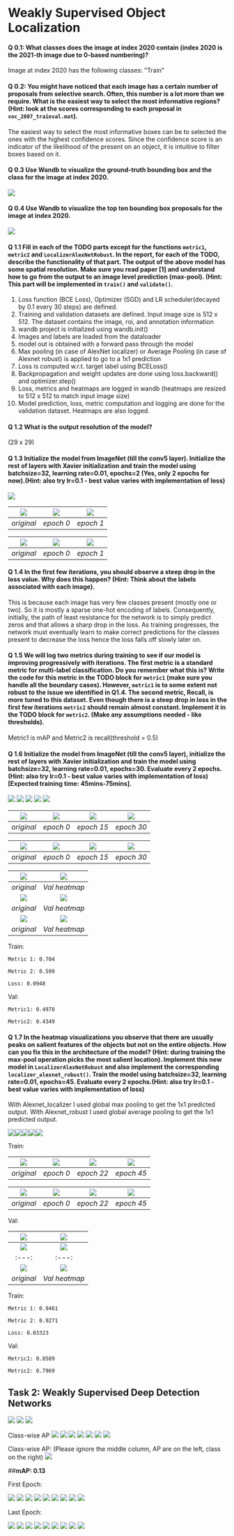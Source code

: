 # Weakly Supervised Object Localization

#### Q 0.1: What classes does the image at index 2020 contain (index 2020 is the 2021-th image due to 0-based numbering)?

Image at index 2020 has the following classes: "Train"

#### Q 0.2: You might have noticed that each image has a certain number of proposals from selective search. Often, this number is a lot more than we require. What is the easiest way to select the most informative regions? (Hint: look at the scores corresponding to each proposal in `voc_2007_trainval.mat`).

The easiest way to select the most informative boxes can be to selected the ones with the highest confidence scores. Since the confidence score is
an indicator of the likelihood of the present on an object, it is intuitive to filter boxes based on it.

#### Q 0.3 Use Wandb to visualize the ground-truth bounding box and the class for the image at index 2020.

![](submission/q0/plot_gt.png)

#### Q 0.4 Use Wandb to visualize the top ten bounding box proposals for the image at index 2020.

![](submission/q0/plot_proposals.png)

#### Q 1.1 Fill in each of the TODO parts except for the functions ``metric1``, ``metric2`` and ``LocalizerAlexNetRobust``. In the report, for each of the TODO, describe the functionality of that part. The output of the above model has some spatial resolution. Make sure you read paper [1] and understand how to go from the output to an image level prediction (max-pool). (Hint: This part will be implemented in ``train()`` and ``validate()``.
1. Loss function (BCE Loss), Optimizer (SGD) and LR scheduler(decayed by 0.1 every 30 steps) are defined.
2. Training and validation datasets are defined. Input image size is 512 x 512. The dataset contains the image, roi, and annotation information
3. wandb project is initialized using wandb.init()
4. Images and labels are loaded from the dataloader
5. model out is obtained with a forward pass through the model
6. Max pooling (in case of AlexNet localizer) or Average Pooling (in case of Alexnet robust) is applied to go to a 1x1 prediction
7. Loss is computed w.r.t. target label using BCELoss()
8. Backpropagation and weight updates are done using loss.backward() and optimizer.step()
9. Loss, metrics and heatmaps are logged in wandb (heatmaps are resized to 512 x 512 to match input image size)
10. Model prediction, loss, metric computation and logging are done for the validation dataset. Heatmaps are also logged.

#### Q 1.2 What is the output resolution of the model?
(29 x 29)

#### Q 1.3 Initialize the model from ImageNet (till the conv5 layer). Initialize the rest of layers with Xavier initialization and train the model using batchsize=32, learning rate=0.01, epochs=2 (Yes, only 2 epochs for now).(Hint: also try lr=0.1 - best value varies with implementation of loss)

![](submission/q1.3/q1.3_train_loss.png)

| ![](submission/q1.3/img_1.png)|![](submission/q1_6/media_images_Train_heatmap_53_0.png) |![](submission/q1_6/media_images_Train_heatmap_379_0.png)|
|:---:|:---:|:---:|
| *original* | *epoch 0* | *epoch 1* |

| ![](submission/q1.3/img_2.png)|![](submission/q1_6/media_images_Train_heatmap_157_0.png)|![](submission/q1_6/media_images_Train_heatmap_483_0.png)|
|:---:|:---:|:---:|
| *original* | *epoch 0* | *epoch 1* |
#### Q 1.4 In the first few iterations, you should observe a steep drop in the loss value. Why does this happen? (Hint: Think about the labels associated with each image).
This is because each image has very few classes present (mostly one or two). So it is mostly a sparse one-hot encoding of labels. 
Consequently, initially, the path of least resistance for the network is to simply predict zeros and that allows a sharp drop in the loss. 
As training progresses, the network must eventually learn to make correct predictions for the classes present to decrease the loss hence the loss falls off slowly later on. 


#### Q 1.5 We will log two metrics during training to see if our model is improving progressively with iterations. The first metric is a standard metric for multi-label classification. Do you remember what this is? Write the code for this metric in the TODO block for ``metric1`` (make sure you handle all the boundary cases). However, ``metric1`` is to some extent not robust to the issue we identified in Q1.4. The second metric, Recall, is more tuned to this dataset. Even though there is a steep drop in loss in the first few iterations ``metric2`` should remain almost constant. Implement it in the TODO block for ``metric2``. (Make any assumptions needed - like thresholds).

Metric1 is mAP and Metric2 is recall(threshold = 0.5)


#### Q 1.6 Initialize the model from ImageNet (till the conv5 layer), initialize the rest of layers with Xavier initialization and train the model using batchsize=32, learning rate=0.01, epochs=30. Evaluate every 2 epochs. (Hint: also try lr=0.1 - best value varies with implementation of loss) \[Expected training time: 45mins-75mins].
![](submission/q1_6/q1_plots/q1_6_train_loss.png)
![](submission/q1_6/q1_plots/q1_6_train_metric1.png)
![](submission/q1_6/q1_plots/q1_6_train_metric2.png)
![](submission/q1_6/q1_plots/q1_6_val_metric1.png)
![](submission/q1_6/q1_plots/q1_6_val_metric2.png)

|![](submission/q1_6/train/q1_6_im1_orig.png)|![](submission/q1_6/train/q1_6_heatmap_im1_epoch0.png)|![](submission/q1_6/train/q1_6_im1_heatmap_epoch15.png)|![](submission/q1_6/train/q1_6_heatmap_im1_ep30.png)|
|:---:|:---:|:-----------------------------------------------------:|:---:|
| *original* | *epoch 0* |                      *epoch 15*                       | *epoch 30* |

|![](submission/q1_6/train/q1_6_train_im2_orig.png)|![](submission/q1_6/train/q1_6_train_heatmap_im2_ep0.png)|![](submission/q1_6/train/q1_6_img2_heatmap_epoch15.png)|![](submission/q1_6/train/q1_6_heatmap_im2_ep30.png)|
|:---:|:---:|:-----------------------------------------------------:|:---:|
| *original* | *epoch 0* |                      *epoch 15*                       | *epoch 30* |

|![](submission/q1_6/im1_media_images_Val_image_7352_0.png)| ![](submission/q1_6/hm_1media_images_Val_heatmap_7351_0.png) |
|:---:|:---:|
| *original* |                        *Val heatmap*                         |  
|![](submission/q1_6/im1_media_images_Val_image_7508_0.png)| ![](submission/q1_6/hm_3media_images_Val_heatmap_7507_0.png) |
| *original* |                        *Val heatmap*                         |  
|![](submission/q1_6/im2_media_images_Val_image_7404_0.png)| ![](submission/q1_6/hm_2media_images_Val_heatmap_7403_0.png) |
| *original* |                        *Val heatmap*                         |  


Train: 

    Metric 1: 0.704 

    Metric 2: 0.599 

    Loss: 0.0948 

Val: 

    Metric1: 0.4978 

    Metric2: 0.4349 

#### Q 1.7 In the heatmap visualizations you observe that there are usually peaks on salient features of the objects but not on the entire objects. How can you fix this in the architecture of the model? (Hint: during training the max-pool operation picks the most salient location). Implement this new model in ``LocalizerAlexNetRobust`` and also implement the corresponding ``localizer_alexnet_robust()``. Train the model using batchsize=32, learning rate=0.01, epochs=45. Evaluate every 2 epochs.(Hint: also try lr=0.1 - best value varies with implementation of loss)

With Alexnet_localizer I used global max pooling to get the 1x1 predicted output.
With Alexnet_robust I used global average pooling to get the 1x1 predicted output.

![](submission/q1_7/1.png)![](submission/q1_7/2.png)![](submission/q1_7/3.png)![](submission/q1_7/4.png)![](submission/q1_7/5.png)

Train:

|![](submission/q1_6/train/q1_6_im1_orig.png)| ![](submission/q1_6/media_images_Train_heatmap_105_0.png)          | ![](submission/q1_6/media_images_Train_heatmap_5331_0.png) | ![](submission/q1_6/media_images_Train_heatmap_10885_0.png) |
|:---:|:---------:|:-------------------------------------------------------:|:-----------------------------------------------------------:|
| *original* | *epoch 0* |                        *epoch 22*                        |                         *epoch 45*                          |

|![](submission/q1_6/train/q1_6_train_im2_orig.png)|![](submission/q1_6/media_images_Train_heatmap_157_0.png)| ![](submission/q1_6/media_images_Train_heatmap_5873_0.png)| ![](submission/q1_6/media_images_Train_heatmap_10937_0.png) |
|:---:|:---:|:--------------------------------------------------------:|:-----------------------------------------------------------:|
| *original* | *epoch 0* |                        *epoch 22*                         |                         *epoch 45*                          |



Val:

|![](submission/q1_6/im1_media_images_Val_image_7352_0.png)| ![](submission/q1_6/media_images_Val_heatmap_10945_0.png) |
|:---:|:------------------------------------------------------------:|
|![](submission/q1_6/im1_media_images_Val_image_7508_0.png)| ![](submission/q1_6/media_images_Val_heatmap_11101_0.png) |
|:---:|                            :---:                             |
|![](submission/q1_6/im2_media_images_Val_image_7404_0.png)| ![](submission/q1_6/media_images_Val_heatmap_10997_0.png)|
| *original* |                           *Val heatmap*                            |  

Train: 

    Metric 1: 0.9461 

    Metric 2: 0.9271 

    Loss: 0.03323 

Val: 

    Metric1: 0.8589

    Metric2: 0.7969

## Task 2: Weakly Supervised Deep Detection Networks

![](submission/q2/plots/q2_train_loss.png)
![](submission/q2/plots/q2_val_loss.png)
![](submission/q2/plots/q2_mAP.png)




Class-wise AP
![](submission/q2/plots/val_ap_aero.png)
![](submission/q2/plots/val_ap_bicycle.png)
![](submission/q2/plots/val_ap_bird.png)
![](submission/q2/plots/val_ap_bus.png)
![](submission/q2/plots/val_ap_cat.png)
![](submission/q2/plots/val_ap_monitor.png)
![](submission/q2/plots/val_ap_motorbike.png)

Class-wise AP: (Please ignore the middle column, AP are on the left, class on the right)
![](submission/q2/plots/Class_wise_AP.png)

##**mAP: 0.13**

First Epoch:

![](submission/images/image7.png)
![](submission/images/image51.png)
![](submission/images/image22.png)
![](submission/images/image50.png)
![](submission/images/image46.png)
![](submission/images/image15.png)
![](submission/images/image29.png)
![](submission/images/image8.png)
![](submission/images/image35.png)


Last Epoch:

![](submission/images/image45.png)
![](submission/images/image2.png)
![](submission/images/image58.png)
![](submission/images/image31.png)
![](submission/images/image27.png)
![](submission/images/image56.png)
![](submission/images/image9.png)
![](submission/images/image21.png)
![](submission/images/image55.png)


